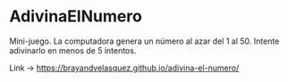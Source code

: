 # AdivinaElNumero
Mini-juego. La computadora genera un número al azar del 1 al 50. Intente adivinarlo en menos de 5 intentos.

Link -> https://brayandvelasquez.github.io/adivina-el-numero/
